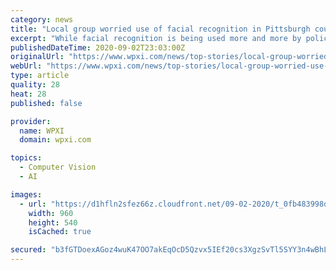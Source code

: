 ```yaml
---
category: news
title: "Local group worried use of facial recognition in Pittsburgh could put innocent people at risk"
excerpt: "While facial recognition is being used more and more by police departments all over the country, the Black Political Empowerment Project CEO Tim Stevens is letting city council know through a letter that he doesn’t want it used in Pittsburgh."
publishedDateTime: 2020-09-02T23:03:00Z
originalUrl: "https://www.wpxi.com/news/top-stories/local-group-worried-use-facial-recognition-pittsburgh-could-put-innocent-people-risk/PMWHJ7LU5FDINMOFKC3WWJM45E/"
webUrl: "https://www.wpxi.com/news/top-stories/local-group-worried-use-facial-recognition-pittsburgh-could-put-innocent-people-risk/PMWHJ7LU5FDINMOFKC3WWJM45E/"
type: article
quality: 28
heat: 28
published: false

provider:
  name: WPXI
  domain: wpxi.com

topics:
  - Computer Vision
  - AI

images:
  - url: "https://d1hfln2sfez66z.cloudfront.net/09-02-2020/t_0fb483998dfc482a8a330194d5aae057_name_file_960x540_1200_v3_1_.jpg"
    width: 960
    height: 540
    isCached: true

secured: "b3fGTDoexAGoz4wuK47OO7akEqOcD5Qzvx5IEf20cs3XgzSvTl5SYY3n4wBhL4s8cs3IeVcjVOBdzcCsnHZ+rY2rZEEwW0HGVFXHWnciz02saGMzuSNJmdVZdJyF9EfqNOeszMbokDGKbaWPqabXrstnJBQdzmszjWGsKaFrkvqZH7bcFPS8yVJDXq4Wo0YjZ9IA/Zwq4vCn/Of4xz3kJUA/iJTz4EC3niBJ/X+fnvi/4NvCxXcDq9yGXhvQQr7hgJ3lHEN75Ts00OO3xWOyC02i9MuErrQ7vR5xGN88rZeKSd5bsuwx2wqUKpQZEt49ufPAp2MVqilQikGYgf2bLmF3m9ABsM0Qu9re1IJ6Dyk=;Pvo40w5trbeEObUoT6z9FA=="
---
```


